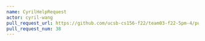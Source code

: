 ```yaml
---
name: CyrilHelpRequest
actor: cyril-wang
pull_request_url: https://github.com/ucsb-cs156-f22/team03-f22-5pm-4/pull/38
pull_request_num: 38
---
```

